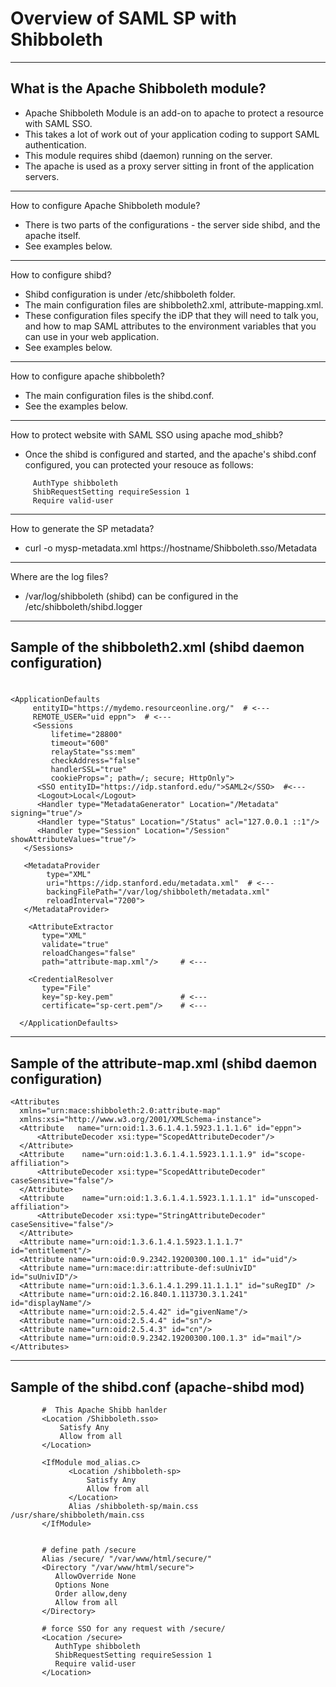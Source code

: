 #  Overview of SAML SP with Shibboleth
---
## What is the Apache Shibboleth module?
-  Apache Shibboleth Module is an add-on to apache to protect a resource with SAML SSO.
-  This takes a lot of work out of your application coding to support SAML authentication.
-  This module requires shibd (daemon) running on the server.
-  The apache is used as a proxy server sitting in front of the application servers.
---  
How to configure Apache Shibboleth module?
-   There is two parts of the configurations - the server side shibd, and the apache itself.
-   See examples below.
---
How to configure shibd?
-   Shibd configuration is under /etc/shibboleth folder.
-   The main configuration files are shibboleth2.xml, attribute-mapping.xml.
-   These configuration files specify the iDP that they will need to talk you, and how to map SAML attributes to the environment variables that you can use in your web application. 
-   See examples below.
---
How to configure apache shibboleth?
-    The main configuration files is the shibd.conf.
-    See the examples below.
---
How to protect website with SAML SSO using apache mod_shibb?
-    Once the shibd is configured and started, and the apache's shibd.conf configured, you can protected your resouce as follows:
```
     AuthType shibboleth
     ShibRequestSetting requireSession 1
     Require valid-user
```
---
How to generate the SP metadata?
- curl -o mysp-metadata.xml https://hostname/Shibboleth.sso/Metadata
---
Where are the log files?
- /var/log/shibboleth (shibd) can be configured in the /etc/shibboleth/shibd.logger
---
## Sample of the shibboleth2.xml (shibd daemon configuration)
#
```
<ApplicationDefaults
     entityID="https://mydemo.resourceonline.org/"  # <---
     REMOTE_USER="uid eppn">  # <---
     <Sessions
         lifetime="28800"
         timeout="600"
         relayState="ss:mem"
         checkAddress="false"
         handlerSSL="true"
         cookieProps="; path=/; secure; HttpOnly">
      <SSO entityID="https://idp.stanford.edu/">SAML2</SSO>  #<---
      <Logout>Local</Logout>
      <Handler type="MetadataGenerator" Location="/Metadata" signing="true"/>
      <Handler type="Status" Location="/Status" acl="127.0.0.1 ::1"/>
      <Handler type="Session" Location="/Session" showAttributeValues="true"/>
   </Sessions>

   <MetadataProvider
        type="XML"
        uri="https://idp.stanford.edu/metadata.xml"  # <---
        backingFilePath="/var/log/shibboleth/metadata.xml"
        reloadInterval="7200">
   </MetadataProvider>

    <AttributeExtractor
       type="XML"
       validate="true"
       reloadChanges="false"
       path="attribute-map.xml"/>     # <---

    <CredentialResolver
       type="File"
       key="sp-key.pem"               # <---
       certificate="sp-cert.pem"/>    # <---

  </ApplicationDefaults>
```
---
## Sample of the attribute-map.xml (shibd daemon configuration)
```
<Attributes
  xmlns="urn:mace:shibboleth:2.0:attribute-map"
  xmlns:xsi="http://www.w3.org/2001/XMLSchema-instance">
  <Attribute   name="urn:oid:1.3.6.1.4.1.5923.1.1.1.6" id="eppn">
      <AttributeDecoder xsi:type="ScopedAttributeDecoder"/>
  </Attribute>
  <Attribute    name="urn:oid:1.3.6.1.4.1.5923.1.1.1.9" id="scope-affiliation">
      <AttributeDecoder xsi:type="ScopedAttributeDecoder" caseSensitive="false"/>
  </Attribute>
  <Attribute    name="urn:oid:1.3.6.1.4.1.5923.1.1.1.1" id="unscoped-affiliation">
      <AttributeDecoder xsi:type="StringAttributeDecoder" caseSensitive="false"/>
  </Attribute>   
  <Attribute name="urn:oid:1.3.6.1.4.1.5923.1.1.1.7" id="entitlement"/>
  <Attribute name="urn:oid:0.9.2342.19200300.100.1.1" id="uid"/>
  <Attribute name="urn:mace:dir:attribute-def:suUnivID" id="suUnivID"/>
  <Attribute name="urn:oid:1.3.6.1.4.1.299.11.1.1.1" id="suRegID" />
  <Attribute name="urn:oid:2.16.840.1.113730.3.1.241" id="displayName"/>
  <Attribute name="urn:oid:2.5.4.42" id="givenName"/>
  <Attribute name="urn:oid:2.5.4.4" id="sn"/>
  <Attribute name="urn:oid:2.5.4.3" id="cn"/>
  <Attribute name="urn:oid:0.9.2342.19200300.100.1.3" id="mail"/>
</Attributes>
```
---
## Sample of the shibd.conf (apache-shibd mod)
```
       #  This Apache Shibb hanlder
       <Location /Shibboleth.sso>
           Satisfy Any 
           Allow from all
       </Location>
        
       <IfModule mod_alias.c>
             <Location /shibboleth-sp>
                 Satisfy Any
                 Allow from all
             </Location>
             Alias /shibboleth-sp/main.css /usr/share/shibboleth/main.css
       </IfModule>

        
       # define path /secure
       Alias /secure/ "/var/www/html/secure/"
       <Directory "/var/www/html/secure">
          AllowOverride None
          Options None
          Order allow,deny
          Allow from all
       </Directory>

       # force SSO for any request with /secure/
       <Location /secure>
          AuthType shibboleth
          ShibRequestSetting requireSession 1
          Require valid-user
       </Location>
```

